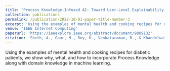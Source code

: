```yaml
---
title: "Process Knowledge-Infused AI: Toward User-Level Explainability, Interpretability, and Safety"
collection: publications
permalink: /publication/2022-10-01-paper-title-number-3
excerpt: 'Using the examples of mental health and cooking recipes for diabetic patients, we show why, what, and how to incorporate Process Knowledge along with domain knowledge in machine learning.'
venue: 'IEEE Internet Computing'
paperurl: 'https://ieeexplore.ieee.org/abstract/document/9889132'
citation: 'Sheth, A., Gaur, M., Roy, K., Venkataraman, R., & Khandelwal, V. (2022). Process knowledge-infused ai: Toward user-level explainability, interpretability, and safety. IEEE Internet Computing, 26(5), 76-84.'
---
```


Using the examples of mental health and cooking recipes for diabetic patients, we show why, what, and how to incorporate Process Knowledge along with domain knowledge in machine learning.
